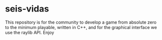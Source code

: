 # seis-vidas
This repository is for the community to develop a game from absolute zero to the minimum playable, written in C++, and for the graphical interface we use the raylib API. Enjoy
